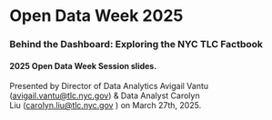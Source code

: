# Open Data Week 2025 

### Behind the Dashboard: Exploring the NYC TLC Factbook
#### 2025 Open Data Week Session slides. 
Presented by Director of Data Analytics Avigail Vantu (avigail.vantu@tlc.nyc.gov) & Data Analyst Carolyn Liu (carolyn.liu@tlc.nyc.gov ) on March 27th, 2025. 



 


